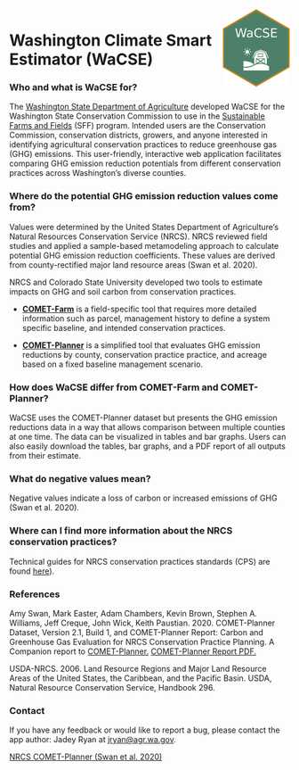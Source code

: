 
<!-- aboutWaCSE.md is generated from aboutWaCSE.Rmd. Please edit that file -->

<img src="img/favicon.png" align="right" width="120"/>

# Washington Climate Smart Estimator (WaCSE)

### Who and what is WaCSE for?

The
<a href= "https://agr.wa.gov/departments/land-and-water/natural-resources" target="_blank">Washington
State Department of Agriculture</a> developed WaCSE for the Washington
State Conservation Commission to use in the
<a href="https://www.scc.wa.gov/sff" target="_blank">Sustainable Farms
and Fields</a> (SFF) program. Intended users are the Conservation
Commission, conservation districts, growers, and anyone interested in
identifying agricultural conservation practices to reduce greenhouse gas
(GHG) emissions. This user-friendly, interactive web application
facilitates comparing GHG emission reduction potentials from different
conservation practices across Washington’s diverse counties.

### Where do the potential GHG emission reduction values come from?

Values were determined by the United States Department of Agriculture’s
Natural Resources Conservation Service (NRCS). NRCS reviewed field
studies and applied a sample-based metamodeling approach to calculate
potential GHG emission reduction coefficients. These values are derived
from county-rectified major land resource areas (Swan et al. 2020).

NRCS and Colorado State University developed two tools to estimate
impacts on GHG and soil carbon from conservation practices.

-   <a href="http://comet-farm.com" target="_blank">**COMET-Farm**</a>
    is a field-specific tool that requires more detailed information
    such as parcel, management history to define a system specific
    baseline, and intended conservation practices.

-   <a href="http://comet-planner.com" target="_blank">**COMET-Planner**</a>
    is a simplified tool that evaluates GHG emission reductions by
    county, conservation practice practice, and acreage based on a fixed
    baseline management scenario.

### How does WaCSE differ from COMET-Farm and COMET-Planner?

WaCSE uses the COMET-Planner dataset but presents the GHG emission
reductions data in a way that allows comparison between multiple
counties at one time. The data can be visualized in tables and bar
graphs. Users can also easily download the tables, bar graphs, and a PDF
report of all outputs from their estimate.

### What do negative values mean?

Negative values indicate a loss of carbon or increased emissions of GHG
(Swan et al. 2020).

### Where can I find more information about the NRCS conservation practices?

Technical guides for NRCS conservation practices standards (CPS) are
found
<a href="https://www.nrcs.usda.gov/wps/portal/nrcs/main/national/technical/cp/" target="_blank">here</a>).

### References

Amy Swan, Mark Easter, Adam Chambers, Kevin Brown, Stephen A. Williams,
Jeff Creque, John Wick, Keith Paustian. 2020. COMET-Planner Dataset,
Version 2.1, Build 1, and COMET-Planner Report: Carbon and Greenhouse
Gas Evaluation for NRCS Conservation Practice Planning. A Companion
report to
<a href="http://www.comet-planner.com" target = "_blank">COMET-Planner.</a>
<a href="http://bfuels.nrel.colostate.edu/beta/COMET-Planner_Report_Final.pdf" target = "_blank">COMET-Planner
Report PDF.</a>

USDA-NRCS. 2006. Land Resource Regions and Major Land Resource Areas of
the United States, the Caribbean, and the Pacific Basin. USDA, Natural
Resource Conservation Service, Handbook 296.

### Contact

If you have any feedback or would like to report a bug, please contact
the app author: Jadey Ryan at
[jryan@agr.wa.gov](mailto:jryan@agr.wa.gov?subject=WaCSE).

<a href="http://comet-planner.com/" target="_blank">NRCS COMET-Planner
(Swan et al. 2020) </a>
